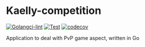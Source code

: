 # Kaelly-competition

[![Golangci-lint](https://github.com/kaellybot/kaelly-competition/actions/workflows/golangci-lint.yml/badge.svg)](https://github.com/kaellybot/kaelly-competition/actions/workflows/golangci-lint.yml)
[![Test](https://github.com/kaellybot/kaelly-competition/actions/workflows/test.yml/badge.svg)](https://github.com/kaellybot/kaelly-competition/actions/workflows/test.yml)
[![codecov](https://codecov.io/gh/kaellybot/kaelly-competition/branch/main/graph/badge.svg)](https://codecov.io/gh/kaellybot/kaelly-competition) 

Application to deal with PvP game aspect, written in Go 
